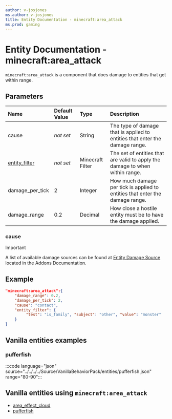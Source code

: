 ```yaml
---
author: v-josjones
ms.author: v-josjones
title: Entity Documentation - minecraft:area_attack
ms.prod: gaming
---
```


# Entity Documentation - minecraft:area_attack

`minecraft:area_attack` is a component that does damage to entities that get within range.

## Parameters

|Name |Default Value  |Type  |Description  |
|:----------|:----------|:----------|:----------|
|cause |*not set* | String| The type of damage that is applied to entities that enter the damage range. |
|[entity_filter](../FilterList.md) |*not set*  |Minecraft Filter|The set of entities that are valid to apply the damage to when within range.    |
|damage_per_tick| 2| Integer|  How much damage per tick is applied to entities that enter the damage range. |
|damage_range| 0.2| Decimal| How close a hostile entity must be to have the damage applied. |

### cause

> [!IMPORTANT]
> A list of available damage sources can be found at [Entity Damage Source](../../../AddonsReference/Examples/AddonEntities.md#entity-damage-source) located in the Addons Documentation.

## Example

```json
"minecraft:area_attack":{
    "damage_range": 0.2,
    "damage_per_tick": 2,
    "cause": "contact",
    "entity_filter": {
         "test": "is_family", "subject": "other", "value": "monster"
    }
}
```

## Vanilla entities examples

### pufferfish

:::code language="json" source="../../../../Source/VanillaBehaviorPack/entities/pufferfish.json" range="80-90":::

## Vanilla entities using `minecraft:area_attack`

- [area_effect_cloud](../../../../Source/VanillaBehaviorPack_Snippets/entities/area_effect_cloud.md)
- [pufferfish](../../../../Source/VanillaBehaviorPack_Snippets/entities/pufferfish.md)
